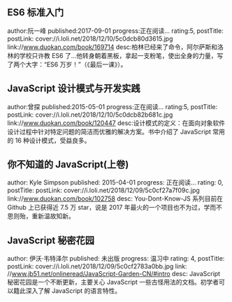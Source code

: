 ## ES6 标准入门

author:阮一峰
published:2017-09-01
progress:正在阅读...
rating:5,
postTitle:
postLink:
cover://i.loli.net/2018/12/10/5c0dcb80d3615.jpg
link://www.duokan.com/book/169714
desc:柏林已经来了命令，阿尔萨斯和洛林的学校只许教 ES6 了...他转身朝着黑板，拿起一支粉笔，使出全身的力量，写了两个大字：“ES6 万岁！”（《最后一课》）。

## JavaScript 设计模式与开发实践

author:曾探
published:2015-05-01
progress:正在阅读...
rating:5,
postTitle:
postLink:
cover://i.loli.net/2018/12/10/5c0dcb82b681c.jpg
link://www.duokan.com/book/120447
desc:设计模式的定义：在面向对象软件设计过程中针对特定问题的简洁而优雅的解决方案。书中介绍了 JavaScript 常用的 16 种设计模式，受益良多。

## 你不知道的 JavaScript(上卷)

author: Kyle Simpson
published: 2015-04-01
progress: 正在阅读...
rating: 0,
postTitle:
postLink:
cover://i.loli.net/2018/12/09/5c0cf27a7f09c.jpg
link://www.duokan.com/book/102758
desc: You-Dont-Know-JS 系列目前在 Github 上已获得近 7.5 万 star，说是 2017 年最火的一个项目也不为过，学而不思则殆，重新温故知新。

## JavaScript 秘密花园

author: 伊沃·韦特泽尔
published: 未出版
progress: 温习中
rating: 4,
postTitle:
postLink:
cover://i.loli.net/2018/12/09/5c0cf2783a0bb.jpg
link: //www.jb51.net/onlineread/JavaScript-Garden-CN/#intro
desc: JavaScript 秘密花园是一个不断更新，主要关心 JavaScript 一些古怪用法的文档。初学者可以籍此深入了解 JavaScript 的语言特性。
